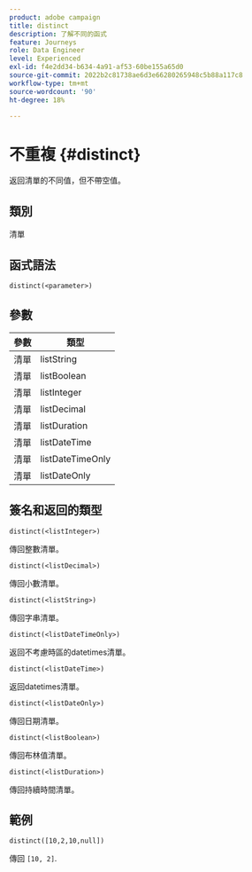 ```yaml
---
product: adobe campaign
title: distinct
description: 了解不同的函式
feature: Journeys
role: Data Engineer
level: Experienced
exl-id: f4e2dd34-b634-4a91-af53-60be155a65d0
source-git-commit: 2022b2c81738ae6d3e66280265948c5b88a117c8
workflow-type: tm+mt
source-wordcount: '90'
ht-degree: 18%

---
```


# 不重複 {#distinct}

返回清單的不同值，但不帶空值。

## 類別

清單

## 函式語法

`distinct(<parameter>)`

## 參數

| 參數 | 類型 |
|-----------|------------------|
| 清單 | listString |
| 清單 | listBoolean |
| 清單 | listInteger |
| 清單 | listDecimal |
| 清單 | listDuration |
| 清單 | listDateTime |
| 清單 | listDateTimeOnly |
| 清單 | listDateOnly |

## 簽名和返回的類型

`distinct(<listInteger>)`

傳回整數清單。

`distinct(<listDecimal>)`

傳回小數清單。

`distinct(<listString>)`

傳回字串清單。

`distinct(<listDateTimeOnly>)`

返回不考慮時區的datetimes清單。

`distinct(<listDateTime>)`

返回datetimes清單。

`distinct(<listDateOnly>)`

傳回日期清單。

`distinct(<listBoolean>)`

傳回布林值清單。

`distinct(<listDuration>)`

傳回持續時間清單。

## 範例

`distinct([10,2,10,null])`

傳回 `[10, 2]`.
